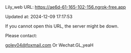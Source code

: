 Lily_web URL: https://ae6d-61-165-102-156.ngrok-free.app

Updated at: 2024-12-09 17:17:53

If you cannot open this URL, the server might be down.

Please contact: 

goley04@foxmail.com Or Wechat:GL_yeaH